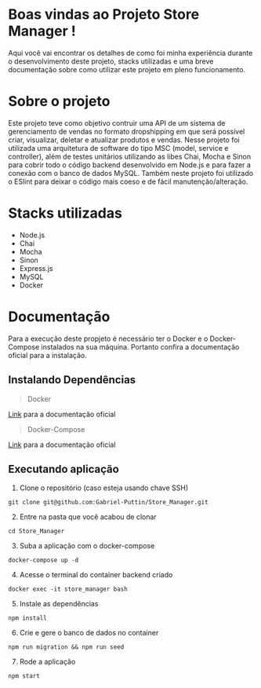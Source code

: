 # Boas vindas ao Projeto Store Manager !

Aqui você vai encontrar os detalhes de como foi minha experiência durante o desenvolvimento deste projeto, stacks utilizadas e uma breve documentação sobre como utilizar este projeto em pleno funcionamento.

# Sobre o projeto

Este projeto teve como objetivo contruir uma API de um sistema de gerenciamento de vendas no formato dropshipping em que será possível criar, visualizar, deletar e atualizar produtos e vendas. Nesse projeto foi utilizada uma arquitetura de software do tipo MSC (model, service e controller), além de testes unitários utilizando as libes Chai, Mocha e Sinon para cobrir todo o código backend desenvolvido em Node.js e para fazer a conexão com o banco de dados MySQL. Também neste projeto foi utilizado o ESlint para deixar o código mais coeso e de fácil manutenção/alteração.

# Stacks utilizadas

* Node.js
* Chai
* Mocha
* Sinon
* Express.js
* MySQL
* Docker

# Documentação

Para a execução deste propjeto é necessário ter o Docker e o Docker-Compose instalados na sua máquina. Portanto confira a documentação oficial para a instalação.

## Instalando Dependências

> Docker

[Link](https://docs.docker.com/engine/install/) para a documentação oficial

> Docker-Compose

[Link](https://docs.docker.com/compose/install/#install-compose) para a documentação oficial

## Executando aplicação

1. Clone o repositório (caso esteja usando chave SSH)
```
git clone git@github.com:Gabriel-Puttin/Store_Manager.git
```
2. Entre na pasta que você acabou de clonar
```
cd Store_Manager
```
3. Suba a aplicação com o docker-compose
```
docker-compose up -d
```
4. Acesse o terminal do container backend criado
```
docker exec -it store_manager bash
```
5. Instale as dependências
```
npm install
```
6. Crie e gere o banco de dados no container
```
npm run migration && npm run seed
```
7. Rode a aplicação
```
npm start
```
